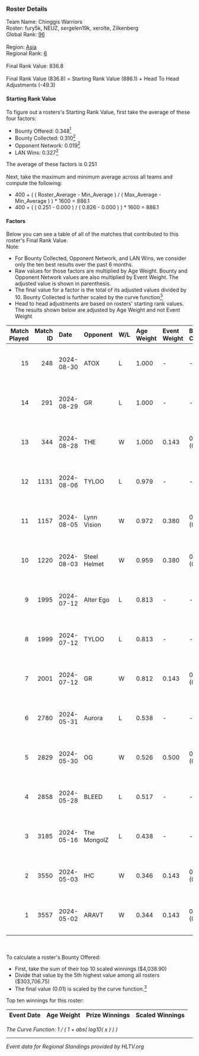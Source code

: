 ### Roster Details<br />
Team Name: Chinggis Warriors<br />
Roster: fury5k, NEUZ, sergelen19k, xerolte, Zilkenberg<br />
Global Rank: [96](../../standings_global_2024_09_08.md)<br />
<br />
Region: [Asia]( ../../standings_asia_2024_09_08.md)<br />
Regional Rank: [6]( ../../standings_asia_2024_09_08.md)<br />
<br />
Final Rank Value:  836.8<br />
<br />
Final Rank Value (836.8) = Starting Rank Value (886.1) + Head To Head Adjustments (-49.3)<br />

#### Starting Rank Value<br />
To figure out a rosters's Starting Rank Value, first take the average of these four factors:<br />
- Bounty Offered: 0.348[<sup>1</sup>](#table2)
- Bounty Collected: 0.310[<sup>2</sup>](#table1)
- Opponent Network: 0.019[<sup>2</sup>](#table1)
- LAN Wins: 0.327[<sup>2</sup>](#table1)

The average of these factors is 0.251<br />
<br />
Next, take the maximum and minimum average across all teams and compute the following:<br />
- 400 + ( ( Roster_Average - Min_Average ) / ( Max_Average - Min_Average ) ) * 1600 = 886.1
- 400 + ( ( 0.251 - 0.000 ) / ( 0.826 - 0.000 ) ) * 1600 = 886.1


#### Factors<br />
Below you can see a table of all of the matches that contributed to this roster's Final Rank Value.<br />
Note:<br />

- For Bounty Collected, Opponent Network, and LAN Wins, we consider only the ten best results over the past 6 months.
- Raw values for those factors are multiplied by Age Weight. Bounty and Opponent Network values are also multiplied by Event Weight. The adjusted value is shown in parenthesis.
- The final value for a factor is the total of its adjusted values divided by 10. Bounty Collected is further scaled by the curve function[<sup>3</sup>](#curveFunction)
- Head to head adjustments are based on rosters' starting rank values. The results shown below are adjusted by Age Weight and not Event Weight
<span id="table1"></span><br />


| Match Played | Match ID | Date       | Opponent     | W/L | Age Weight | Event Weight | Bounty Collected | Opponent Network | LAN Wins  | H2H Adj. | Roster                                         |
| -: | -: | :- | :- | :- | :- | :- | :- | :- | :- | -: | :- |
|           15 |      248 | 2024-08-30 | ATOX         | L   | 1.000      | -            | -                | -                | -         |   -18.07 | fury5k, NEUZ, sergelen19k, xerolte, Zilkenberg |
|           14 |      291 | 2024-08-29 | GR           | L   | 1.000      | -            | -                | -                | -         |   -23.80 | fury5k, NEUZ, sergelen19k, xerolte, Zilkenberg |
|           13 |      344 | 2024-08-28 | THE          | W   | 1.000      | 0.143        | 0.000 (0.000)    | 0.113 (0.016)    | 0 (0.000) |     3.98 | fury5k, NEUZ, sergelen19k, xerolte, Zilkenberg |
|           12 |     1131 | 2024-08-06 | TYLOO        | L   | 0.979      | -            | -                | -                | -         |   -12.06 | fury5k, NEUZ, starDUST, xerolte, Zilkenberg    |
|           11 |     1157 | 2024-08-05 | Lynn Vision  | W   | 0.972      | 0.380        | 0.073 (0.027)    | 0.114 (0.042)    | 1 (0.972) |    17.28 | fury5k, NEUZ, starDUST, xerolte, Zilkenberg    |
|           10 |     1220 | 2024-08-03 | Steel Helmet | W   | 0.959      | 0.380        | 0.003 (0.001)    | 0.038 (0.014)    | 1 (0.959) |     3.65 | fury5k, NEUZ, starDUST, xerolte, Zilkenberg    |
|            9 |     1995 | 2024-07-12 | Alter Ego    | L   | 0.813      | -            | -                | -                | -         |   -22.11 | fury5k, NEUZ, starDUST, xerolte, Zilkenberg    |
|            8 |     1999 | 2024-07-12 | TYLOO        | L   | 0.813      | -            | -                | -                | -         |   -11.50 | fury5k, NEUZ, starDUST, xerolte, Zilkenberg    |
|            7 |     2001 | 2024-07-12 | GR           | W   | 0.812      | 0.143        | 0.006 (0.001)    | 0.169 (0.020)    | 0 (0.000) |     5.64 | fury5k, NEUZ, starDUST, xerolte, Zilkenberg    |
|            6 |     2780 | 2024-05-31 | Aurora       | L   | 0.538      | -            | -                | -                | -         |    -1.08 | fury5k, NEUZ, starDUST, xerolte, Zilkenberg    |
|            5 |     2829 | 2024-05-30 | OG           | W   | 0.526      | 0.500        | 0.118 (0.031)    | 0.352 (0.093)    | 1 (0.526) |     9.80 | fury5k, NEUZ, starDUST, xerolte, Zilkenberg    |
|            4 |     2858 | 2024-05-28 | BLEED        | L   | 0.517      | -            | -                | -                | -         |    -2.36 | fury5k, NEUZ, starDUST, xerolte, Zilkenberg    |
|            3 |     3185 | 2024-05-16 | The MongolZ  | L   | 0.438      | -            | -                | -                | -         |    -0.06 | fury5k, NEUZ, starDUST, xerolte, Zilkenberg    |
|            2 |     3550 | 2024-05-03 | IHC          | W   | 0.346      | 0.143        | 0.000 (0.000)    | 0.164 (0.008)    | 1 (0.346) |     0.76 | fury5k, NEUZ, starDUST, xerolte, Zilkenberg    |
|            1 |     3557 | 2024-05-02 | ARAVT        | W   | 0.344      | 0.143        | 0.000 (0.000)    | 0.000 (0.000)    | 1 (0.344) |     0.67 | fury5k, NEUZ, starDUST, xerolte, Zilkenberg    |

<br />
<span id="table2"></span><br />
To calculate a roster's Bounty Offered:<br />

- First, take the sum of their top 10 scaled winnings ($4,038.90)
- Divide that value by the 5th highest value among all rosters ($303,706.75)
- The final value (0.01) is scaled by the curve function.[<sup>3</sup>](#curveFunction)

Top ten winnings for this roster:<br />

| Event Date | Age Weight | Prize Winnings | Scaled Winnings |
| :- | -: | :- | :- |


<span id="curveFunction"></span>_The Curve Function: 1 / ( 1 + abs( log10( x ) ) )_<br />

---
_Event data for Regional Standings provided by HLTV.org_<br />
